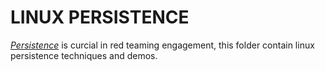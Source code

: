 # LINUX PERSISTENCE

[*Persistence*](https://attack.mitre.org/tactics/TA0003/) is curcial in red teaming engagement, this folder contain linux persistence techniques and demos.  